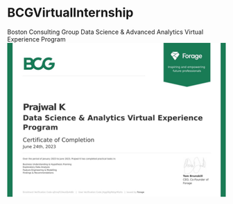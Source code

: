 # BCGVirtualInternship
Boston Consulting Group Data Science &amp; Advanced Analytics Virtual Experience Program
![](https://github.com/praj2408/BCG-Internship/blob/main/img.jpg)
